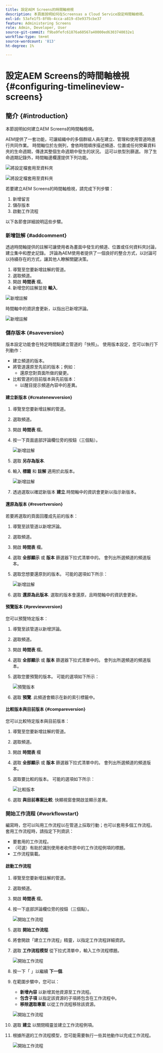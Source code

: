 ```yaml
---
title: 設定AEM Screens的時間軸檢視
description: 本頁面說明如何在Screensas a Cloud Service設定時間軸檢視。
exl-id: 53afe1f5-8f0b-4cca-a819-d3e9375cbe37
feature: Administering Screens
role: Admin, Developer, User
source-git-commit: f9ba9fefc61876a60567a40000ed6303740032e1
workflow-type: tm+mt
source-wordcount: '813'
ht-degree: 1%

---
```


# 設定AEM Screens的時間軸檢視 {#configuring-timelineview-screens}

## 簡介 {#introduction}

本節說明如何建立AEM Screens的時間軸檢視。

AEM提供了一套功能，可讓組織中的多個群組人員在建立、管理和使用管道時進行共同作業。
時間軸位於左側列，會依時間順序描述頻道、位置或任何熒幕資料夾的生命週期，傳達其整個生命週期中發生的狀況。 這可以依型別篩選。
除了生命週期記錄外，時間軸邊欄還提供下列功能。

![將設定檔套用至資料夾](/help/screens-cloud/assets/configure/Screens-timeline1.jpg)

![將設定檔套用至資料夾](/help/screens-cloud/assets/configure/screens-timeline2.jpg)

若要建立AEM Screens的時間軸檢視，請完成下列步驟：

1. 新增留言
1. 儲存版本
1. 啟動工作流程

以下各節會詳細說明這些步驟。

### 新增註解 {#addcomment}

透過時間軸提供的註解可讓使用者為畫面中發生的頻道、位置或任何資料夾討論，建立集中和歷史記錄。
評論為AEM使用者提供了一個良好的整合方式，以討論可以持續存在的方式，讓其他人瞭解關鍵決策。

1. 導覽至您要新增註解的管道。
1. 選取頻道。
1. 開啟 **時間表** 欄。
1. 新增您的註解並按 **輸入**.

![新增註解](/help/screens-cloud/assets/configure/screen-timeline3.jpg)

時間軸中的資訊會更新，以指出已新增評論。

![新增註解](/help/screens-cloud/assets/configure/screens-timeline4.jpg)

### 儲存版本 {#saveversion}

版本設定功能會在特定時間點建立管道的「快照」。 使用版本設定，您可以執行下列動作：
* 建立頻道的版本。
* 將管道還原至先前的版本；例如：
   * 還原您對頁面所做的變更。
* 比較管道的目前版本與先前版本：
   * 以醒目提示頻道內容中的差異。


#### 建立新版本 {#createnewversion}

1. 導覽至您要新增註解的管道。
1. 選取頻道。
1. 開啟 **時間表** 欄。
1. 按一下頁面底部評論欄位旁的按鈕（三個點）。

   ![新增註解](/help/screens-cloud/assets/configure/screens-timeline5.jpg)

1. 選取 **另存為版本**.
1. 輸入 **標籤** 和 **註解** 適用於此版本。

   ![新增註解](/help/screens-cloud/assets/configure/screens-timeline6.jpg)

1. 透過選取以確認新版本 **建立**.時間軸中的資訊會更新以指示新版本。

#### 還原為版本 {#revertversion}

若要將選取的頁面回覆成先前的版本：

1. 導覽至該管道以新增評論。
1. 選取頻道。
1. 開啟 **時間表** 欄。
1. 選取 **全部顯示** 或 **版本** 篩選器下拉式清單中的。 會列出所選頻道的頻道版本。
1. 選取您想要還原到的版本。 可能的選項如下所示：

   ![新增註解](/help/screens-cloud/assets/configure/screens-timeline7.jpg)

1. 選取 **還原為此版本**. 選取的版本會還原，且時間軸中的資訊會更新。

#### 預覽版本 {#previewversion}

您可以預覽特定版本：

1. 導覽至該管道以新增評論。
1. 選取頻道。
1. 開啟 **時間表** 欄。
1. 選取 **全部顯示** 或 **版本** 篩選器下拉式清單中的。 會列出所選頻道的頻道版本。
1. 選取您要預覽的版本。 可能的選項如下所示：

   ![預覽版本](/help/screens-cloud/assets/configure/screens-timeline8.jpg)

1. 選取 **預覽**. 此頻道會顯示在新的索引標籤中。

#### 比較版本與目前版本 {#compareversion}

您可以比較特定版本與目前版本：

1. 導覽至您要新增註解的管道。
1. 選取頻道。
1. 開啟 **時間表** 欄
1. 選取 **全部顯示** 或 **版本** 篩選器下拉式清單中的。 會列出所選頻道的頻道版本。
1. 選取要比較的版本。 可能的選項如下所示：

   ![比較版本](/help/screens-cloud/assets/configure/screens-timeline9.jpg)

1. 選取 **與目前專案比較**. 快顯視窗會開啟並顯示差異。

### 開始工作流程 {#workflowstart}

編寫時，您可以叫用工作流程以在管道上採取行動；也可以套用多個工作流程。
套用工作流程時，請指定下列資訊：

* 要套用的工作流程。
* （可選）有助於識別使用者收件匣中的工作流程例項的標題。
* 工作流程裝載。

#### 啟動工作流程

1. 導覽至您要新增註解的管道。
1. 選取頻道。
1. 開啟 **時間表** 欄。
1. 按一下底部評論欄位旁的按鈕（三個點）。

   ![開始工作流程](/help/screens-cloud/assets/configure/screens-timeline10.jpg)

1. 選取 **開始工作流程**.
1. 將會開啟「建立工作流程」精靈，以指定工作流程詳細資訊。
1. 選取 **工作流程模型** 從下拉式清單中，輸入工作流程標題。

   ![開始工作流程](/help/screens-cloud/assets/configure/screens-timeline11.jpg)

1. 按一下「 」以繼續 **下一個**.
1. 在範圍步驟中，您可以：
   * **新增內容** 以新增其他資源至工作流程。
   * **包含子項** 以指定該資源的子項將包含在工作流程中。
   * **移除選取專案** 以從工作流程移除該資源。

   ![開始工作流程](/help/screens-cloud/assets/configure/screens-timeline12.jpg)

1. 選取 **建立** 以關閉精靈並建立工作流程例項。
1. 根據所選的工作流程模型，您可能需要執行一些其他動作以完成工作流程。

   ![開始工作流程](/help/screens-cloud/assets/configure/screens-timeline13.jpg)
